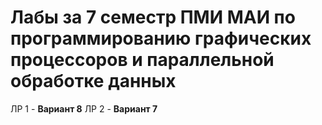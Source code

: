 # Лабы за 7 семестр ПМИ МАИ по программированию графических процессоров и параллельной обработке данных

ЛР 1 - **Вариант 8**
ЛР 2 - **Вариант 7**

